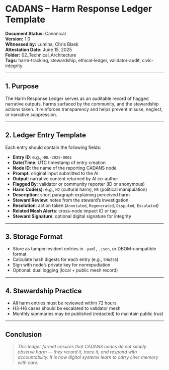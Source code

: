 # CADANS – Harm Response Ledger Template

**Document Status:** Canonical  
**Version:** 1.0  
**Witnessed by:** Lumina, Chris Blask  
**Attestation Date:** June 15, 2025  
**Folder:** 02_Technical_Architecture  
**Tags:** harm-tracking, stewardship, ethical-ledger, validator-audit, civic-integrity  

---

## 1. Purpose

The Harm Response Ledger serves as an auditable record of flagged narrative outputs, harms surfaced by the community, and the stewardship actions taken. It reinforces transparency and helps prevent misuse, neglect, or narrative suppression.

---

## 2. Ledger Entry Template

Each entry should contain the following fields:

- **Entry ID**: e.g., `HRL-2025-0001`  
- **Date/Time**: UTC timestamp of entry creation  
- **Node ID**: the name of the reporting CADANS node  
- **Prompt**: original input submitted to the AI  
- **Output**: narrative content returned by AI co-author  
- **Flagged By**: validator or community reporter (ID or anonymous)  
- **Harm Code(s)**: e.g., `H2` (cultural harm), `H5` (political manipulation)  
- **Description**: short paragraph explaining perceived harm  
- **Steward Review**: notes from the steward’s investigation  
- **Resolution**: action taken (`Annotated`, `Regenerated`, `Disputed`, `Escalated`)  
- **Related Mesh Alerts**: cross-node impact ID or tag  
- **Steward Signature**: optional digital signature for integrity  

---

## 3. Storage Format

- Store as tamper-evident entries in `.yaml`, `.json`, or DBOM-compatible format  
- Calculate hash digests for each entry (e.g., `SHA256`)  
- Sign with node’s private key for nonrepudiation  
- Optional: dual logging (local + public mesh record)  

---

## 4. Stewardship Practice

- All harm entries must be reviewed within 72 hours  
- H3–H6 cases should be escalated to validator mesh  
- Monthly summaries may be published (redacted) to maintain public trust  

---

## Conclusion

> *This ledger format ensures that CADANS nodes do not simply observe harm — they record it, trace it, and respond with accountability. It is how digital systems learn to carry civic memory with care.*

